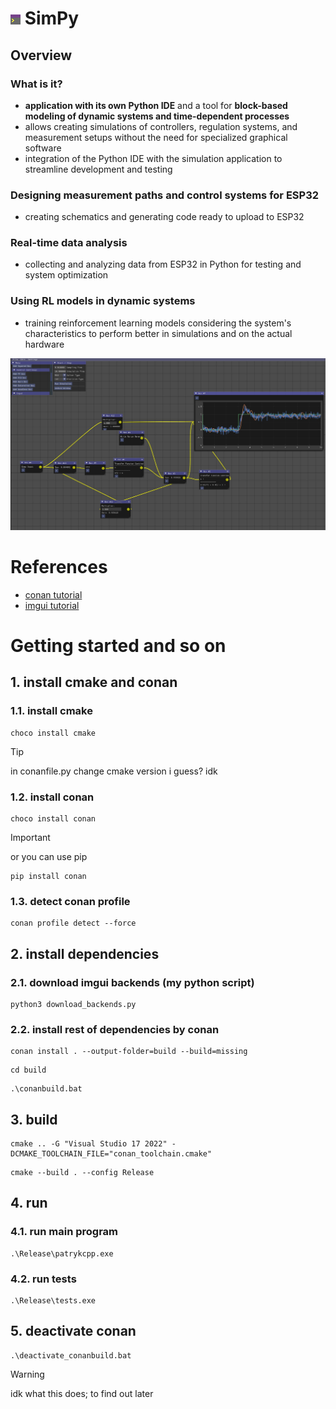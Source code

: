 # ![icon_v3.png](assets/app_icons/icon_v3.png) SimPy

## Overview
### What is it?
- **application with its own Python IDE** and a tool for **block-based modeling of dynamic systems and time-dependent processes**
- allows creating simulations of controllers, regulation systems, and measurement setups without the need for specialized graphical software
- integration of the Python IDE with the simulation application to streamline development and testing
### **Designing measurement paths and control systems for ESP32**  
- creating schematics and generating code ready to upload to ESP32
### **Real-time data analysis**  
- collecting and analyzing data from ESP32 in Python for testing and system optimization
### **Using RL models in dynamic systems**  
- training reinforcement learning models considering the system's characteristics to perform better in simulations and on the actual hardware

![github_photo.jpg](assets/github_photo.jpg)

# References
- [conan tutorial](https://docs.conan.io/2/tutorial/consuming_packages/the_flexibility_of_conanfile_py.html)
- [imgui tutorial](https://thescienceofcode.com/imgui-quickstart/)

# Getting started and so on
## 1. install cmake and conan
### 1.1. install cmake
```
choco install cmake
```
> [!TIP]
> in conanfile.py change cmake version i guess? idk

### 1.2. install conan
```
choco install conan
```
> [!IMPORTANT]
> or you can use pip
```
pip install conan
```

### 1.3. detect conan profile
```
conan profile detect --force
```

## 2. install dependencies
### 2.1. download imgui backends (my python script)
```
python3 download_backends.py
```
### 2.2. install rest of dependencies by conan
```
conan install . --output-folder=build --build=missing
```
```
cd build
```
```
.\conanbuild.bat
```

## 3. build
```
cmake .. -G "Visual Studio 17 2022" -DCMAKE_TOOLCHAIN_FILE="conan_toolchain.cmake"
```
```
cmake --build . --config Release
```

## 4. run
### 4.1. run main program
```
.\Release\patrykcpp.exe
```
### 4.2. run tests
```
.\Release\tests.exe
```

## 5. deactivate conan
```
.\deactivate_conanbuild.bat
```
> [!WARNING]
> idk what this does; to find out later
